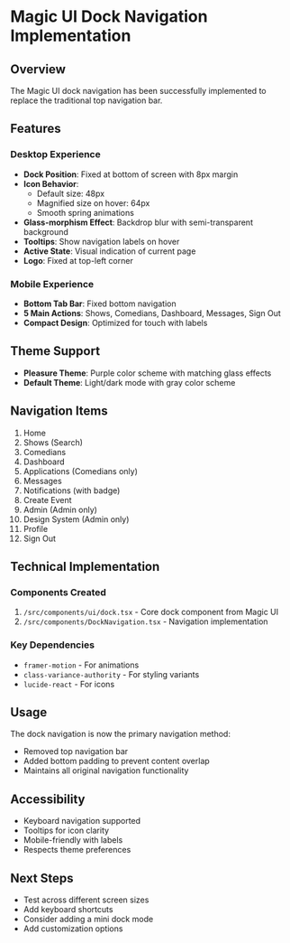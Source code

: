 # Magic UI Dock Navigation Implementation

## Overview
The Magic UI dock navigation has been successfully implemented to replace the traditional top navigation bar.

## Features

### Desktop Experience
- **Dock Position**: Fixed at bottom of screen with 8px margin
- **Icon Behavior**: 
  - Default size: 48px
  - Magnified size on hover: 64px
  - Smooth spring animations
- **Glass-morphism Effect**: Backdrop blur with semi-transparent background
- **Tooltips**: Show navigation labels on hover
- **Active State**: Visual indication of current page
- **Logo**: Fixed at top-left corner

### Mobile Experience
- **Bottom Tab Bar**: Fixed bottom navigation
- **5 Main Actions**: Shows, Comedians, Dashboard, Messages, Sign Out
- **Compact Design**: Optimized for touch with labels

## Theme Support
- **Pleasure Theme**: Purple color scheme with matching glass effects
- **Default Theme**: Light/dark mode with gray color scheme

## Navigation Items
1. Home
2. Shows (Search)
3. Comedians
4. Dashboard
5. Applications (Comedians only)
6. Messages
7. Notifications (with badge)
8. Create Event
9. Admin (Admin only)
10. Design System (Admin only)
11. Profile
12. Sign Out

## Technical Implementation

### Components Created
1. `/src/components/ui/dock.tsx` - Core dock component from Magic UI
2. `/src/components/DockNavigation.tsx` - Navigation implementation

### Key Dependencies
- `framer-motion` - For animations
- `class-variance-authority` - For styling variants
- `lucide-react` - For icons

## Usage
The dock navigation is now the primary navigation method:
- Removed top navigation bar
- Added bottom padding to prevent content overlap
- Maintains all original navigation functionality

## Accessibility
- Keyboard navigation supported
- Tooltips for icon clarity
- Mobile-friendly with labels
- Respects theme preferences

## Next Steps
- Test across different screen sizes
- Add keyboard shortcuts
- Consider adding a mini dock mode
- Add customization options